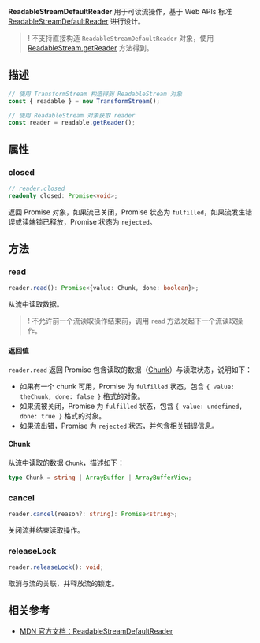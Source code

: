  **ReadableStreamDefaultReader** 用于可读流操作，基于 Web APIs 标准 [ReadableStreamDefaultReader](https://developer.mozilla.org/en-US/docs/Web/API/ReadableStreamDefaultReader) 进行设计。

 >! 不支持直接构造 `ReadableStreamDefaultReader` 对象，使用 [ReadableStream.getReader](https://cloud.tencent.com/document/product/1552/81914) 方法得到。

## 描述

```typescript
// 使用 TransformStream 构造得到 ReadableStream 对象
const { readable } = new TransformStream();

// 使用 ReadableStream 对象获取 reader
const reader = readable.getReader();
```

## 属性
### closed 
```typescript
// reader.closed
readonly closed: Promise<void>;
```

返回 Promise 对象，如果流已关闭，Promise 状态为 `fulfilled`，如果流发生错误或读端锁已释放，Promise 状态为 `rejected`。

## 方法
### read
```typescript
reader.read(): Promise<{value: Chunk, done: boolean}>;
```

从流中读取数据。

>! 不允许前一个流读取操作结束前，调用 `read` 方法发起下一个流读取操作。

#### 返回值
`reader.read` 返回 Promise 包含读取的数据（[Chunk](#Chunk)）与读取状态，说明如下：

- 如果有一个 chunk 可用，Promise 为 `fulfilled` 状态，包含 `{ value: theChunk, done: false }` 格式的对象。
- 如果流被关闭，Promise 为 `fulfilled` 状态，包含 `{ value: undefined, done: true }` 格式的对象。
- 如果流出错，Promise 为 `rejected` 状态，并包含相关错误信息。

#### Chunk[](id:Chunk)
从流中读取的数据 `Chunk`，描述如下：

```typescript
type Chunk = string | ArrayBuffer | ArrayBufferView;
```

### cancel
```typescript
reader.cancel(reason?: string): Promise<string>;
```
关闭流并结束读取操作。

### releaseLock
```typescript
reader.releaseLock(): void;
```

取消与流的关联，并释放流的锁定。

## 相关参考 
- [MDN 官方文档：ReadableStreamDefaultReader](https://developer.mozilla.org/en-US/docs/Web/API/ReadableStreamDefaultReader)
